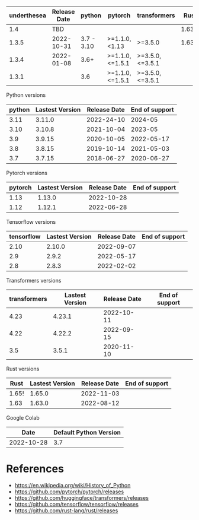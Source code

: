 | underthesea | Release Date | python     | pytorch         | transformers    | Rust      |
|-------------|--------------|------------|-----------------|-----------------|-----------|
| 1.4         | TBD          |            |                 |                 | 1.63.0    |
| 1.3.5       | 2022-10-31   | 3.7 - 3.10 | >=1.1.0,<1.13   | >=3.5.0         | 1.63.0    |
| 1.3.4       | 2022-01-08   | 3.6+       | >=1.1.0,<=1.5.1 | >=3.5.0,<=3.5.1 |           |
| 1.3.1       |              | 3.6        | >=1.1.0,<=1.5.1 | >=3.5.0,<=3.5.1 |           |

Python versions

| python    | Lastest Version | Release Date | End of support    |
|-----------|-----------------|--------------|-------------------|
| 3.11      | 3.11.0          | 2022-24-10   | 2024-05           |
| 3.10      | 3.10.8          | 2021-10-04   | 2023-05           |
| 3.9       | 3.9.15          | 2020-10-05   | 2022-05-17        |
| 3.8       | 3.8.15          | 2019-10-14   | 2021-05-03        |
| 3.7       | 3.7.15          | 2018-06-27   | 2020-06-27        |



Pytorch versions

| pytorch   | Lastest Version | Release Date | End of support    |
|-----------|-----------------|--------------|-------------------|
| 1.13      | 1.13.0          | 2022-10-28   |                   |
| 1.12      | 1.12.1          | 2022-06-28   |                   |


Tensorflow versions

| tensorflow   | Lastest Version | Release Date | End of support    |
|--------------|-----------------|--------------|-------------------|
| 2.10         | 2.10.0          | 2022-09-07   |                   |
| 2.9          | 2.9.2           | 2022-05-17   |                   |
| 2.8          | 2.8.3           | 2022-02-02   |                   |


Transformers versions

| transformers | Lastest Version | Release Date | End of support    |
|--------------|-----------------|--------------|-------------------|
| 4.23         | 4.23.1          | 2022-10-11   |                   |
| 4.22         | 4.22.2          | 2022-09-15   |                   |
| 3.5          | 3.5.1           | 2020-11-10   |                   |


Rust versions

| Rust    | Lastest Version | Release Date | End of support    |
|---------|-----------------|--------------|-------------------|
| 1.65!   | 1.65.0          | 2022-11-03   |                   |
| 1.63    | 1.63.0          | 2022-08-12   |                   |


Google Colab

| Date           | Default Python Version   |
|----------------|--------------------------|
| 2022-10-28     | 3.7                      |


# References

* https://en.wikipedia.org/wiki/History_of_Python
* https://github.com/pytorch/pytorch/releases
* https://github.com/huggingface/transformers/releases
* https://github.com/tensorflow/tensorflow/releases
* https://github.com/rust-lang/rust/releases
